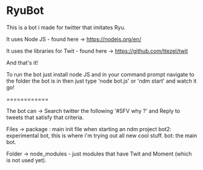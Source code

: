 # RyuBot
This is a bot i made for twitter that imitates Ryu.

It uses Node JS - found here -> https://nodejs.org/en/

It uses the libraries for Twit - found here -> https://github.com/ttezel/twit

And that's it!

To run the bot just install node JS and in your command prompt navigate to the folder the bot is in
then just type 'node bot.js' or 'ndm start' and watch it go!

============

The bot can ->
Search twitter the following '#SFV why ?' and 
Reply to tweets that satisfy that criteria.

Files -> 
package : main init file when starting an ndm project
bot2: experimental bot, this is where i'm trying out all new cool stuff.
bot: the main bot.

Folder -> node_modules - just modules that have Twit and Moment (which is not used yet).
